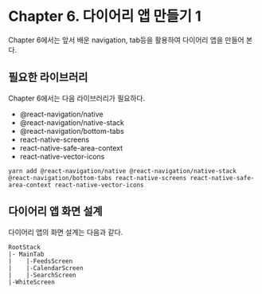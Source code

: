 # Chapter 6. 다이어리 앱 만들기 1

Chapter 6에서는 앞서 배운 navigation, tab등을 활용하여 다이어리 앱을 만들어 본다.

## 필요한 라이브러리

Chapter 6에서는 다음 라이브러리가 필요하다.
* @react-navigation/native
* @react-navigation/native-stack
* @react-navigation/bottom-tabs
* react-native-screens
* react-native-safe-area-context
* react-native-vector-icons

```shell
yarn add @react-navigation/native @react-navigation/native-stack @react-navigation/bottom-tabs react-native-screens react-native-safe-area-context react-native-vector-icons
```

## 다이어리 앱 화면 설계

다이어리 앱의 화면 설계는 다음과 같다.
```
RootStack
|- MainTab
|    |-FeedsScreen
|    |-CalendarScreen
|    |-SearchScreen
|-WhiteScreen
```
